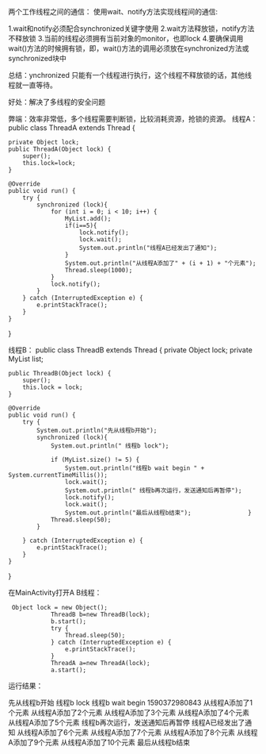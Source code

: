 两个工作线程之间的通信：
使用wait、notify方法实现线程间的通信:

1.wait和notify必须配合synchronized关键字使用
2.wait方法释放锁，notify方法不释放锁
3.当前的线程必须拥有当前对象的monitor，也即lock
4.要确保调用wait()方法的时候拥有锁，即，wait()方法的调用必须放在synchronized方法或synchronized块中

总结：ynchronized 只能有一个线程进行执行，这个线程不释放锁的话，其他线程就一直等待。

好处：解决了多线程的安全问题

弊端：效率非常低，多个线程需要判断锁，比较消耗资源，抢锁的资源。
线程A：
public class ThreadA extends Thread {

    private Object lock;
    public ThreadA(Object lock) {
        super();
        this.lock=lock;
    }

    @Override
    public void run() {
        try {
            synchronized (lock){
                for (int i = 0; i < 10; i++) {
                    MyList.add();
                    if(i==5){
                        lock.notify();
                        lock.wait();
                        System.out.println("线程A已经发出了通知");
                    }
                    System.out.println("从线程A添加了" + (i + 1) + "个元素");
                    Thread.sleep(1000);
                }
                lock.notify();
            }
        } catch (InterruptedException e) {
            e.printStackTrace();
        }
    }
}

线程B：
public class ThreadB extends Thread {
    private Object lock;
    private MyList list;

    public ThreadB(Object lock) {
        super();
        this.lock = lock;
    }

    @Override
    public void run() {
        try {
            System.out.println("先从线程b开始");
            synchronized (lock){
                System.out.println(" 线程b lock");

                if (MyList.size() != 5) {
                    System.out.println("线程b wait begin " + System.currentTimeMillis());
                    lock.wait();
                    System.out.println(" 线程b再次运行，发送通知后再暂停");
                    lock.notify();
                    lock.wait();
                    System.out.println("最后从线程b结束");                }
                Thread.sleep(50);
            }

        } catch (InterruptedException e) {
            e.printStackTrace();
        }
    }
}

在MainActivity打开A B线程：
         
     Object lock = new Object();
                ThreadB b=new ThreadB(lock);
                b.start();
                try {
                    Thread.sleep(50);
                } catch (InterruptedException e) {
                    e.printStackTrace();
                }
                ThreadA a=new ThreadA(lock);
                a.start();
                
   

             
运行结果：

先从线程b开始
        线程b lock
        线程b wait begin 1590372980843
        从线程A添加了1个元素
                从线程A添加了2个元素
        从线程A添加了3个元素
                从线程A添加了4个元素
        从线程A添加了5个元素
        线程b再次运行，发送通知后再暂停
                线程A已经发出了通知
        从线程A添加了6个元素
                从线程A添加了7个元素
        从线程A添加了8个元素
                从线程A添加了9个元素
        从线程A添加了10个元素
                最后从线程b结束

